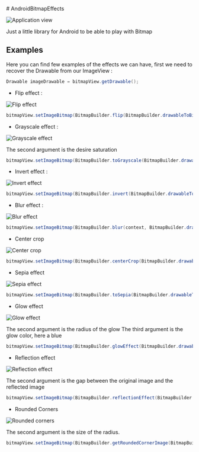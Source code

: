 # AndroidBitmapEffects

![Application view](https://github.com/1ud0v1c/AndroidBitmapEffects/raw/master/screenshots/application.png "")

Just a little library for Android to be able to play with Bitmap 

## Examples 

Here you can find few examples of the effects we can have, first we need to recover the Drawable from our ImageView :

```java
Drawable imageDrawable = bitmapView.getDrawable();
```

- Flip effect :

![Flip effect](https://github.com/1ud0v1c/AndroidBitmapEffects/raw/master/screenshots/flip.png "")

```java
bitmapView.setImageBitmap(BitmapBuilder.flip(BitmapBuilder.drawableToBitmap(imageDrawable)));
```

- Grayscale effect :

![Grayscale effect](https://github.com/1ud0v1c/AndroidBitmapEffects/raw/master/screenshots/grayscale.png "")

The second argument is the desire saturation

```java
bitmapView.setImageBitmap(BitmapBuilder.toGrayscale(BitmapBuilder.drawableToBitmap(imageDrawable), 0.2f));
```

- Invert effect :

![Invert effect](https://github.com/1ud0v1c/AndroidBitmapEffects/raw/master/screenshots/invert.png "")

```java
bitmapView.setImageBitmap(BitmapBuilder.invert(BitmapBuilder.drawableToBitmap(imageDrawable)));
```

- Blur effect : 

![Blur effect](https://github.com/1ud0v1c/AndroidBitmapEffects/raw/master/screenshots/blur.png "")

```java
bitmapView.setImageBitmap(BitmapBuilder.blur(context, BitmapBuilder.drawableToBitmap(imageDrawable)));
```

- Center crop

![Center crop](https://github.com/1ud0v1c/AndroidBitmapEffects/raw/master/screenshots/cropcenter.png "")

```java
bitmapView.setImageBitmap(BitmapBuilder.centerCrop(BitmapBuilder.drawableToBitmap(imageDrawable)));
```

- Sepia effect

![Sepia effect](https://github.com/1ud0v1c/AndroidBitmapEffects/raw/master/screenshots/sepia.png "")

```java
bitmapView.setImageBitmap(BitmapBuilder.toSepia(BitmapBuilder.drawableToBitmap(imageDrawable)));			    
```

- Glow effect 

![Glow effect](https://github.com/1ud0v1c/AndroidBitmapEffects/raw/master/screenshots/glow.png "")

The second argument is the radius of the glow
The third argument is the glow color, here a blue 

```java
bitmapView.setImageBitmap(BitmapBuilder.glowEffect(BitmapBuilder.drawableToBitmap(imageDrawable), 40, 0xFF25BBEF));
```

- Reflection effect

![Reflection effect](https://github.com/1ud0v1c/AndroidBitmapEffects/raw/master/screenshots/reflection.png "")

The second argument is the gap between the original image and the reflected image 

```java
bitmapView.setImageBitmap(BitmapBuilder.reflectionEffect(BitmapBuilder.drawableToBitmap(imageDrawable), 4));
```

- Rounded Corners

![Rounded corners](https://github.com/1ud0v1c/AndroidBitmapEffects/raw/master/screenshots/rounded_corners.png "")

The second argument is the size of the radius. 

```java
bitmapView.setImageBitmap(BitmapBuilder.getRoundedCornerImage(BitmapBuilder.drawableToBitmap(imageDrawable), 50));
```

